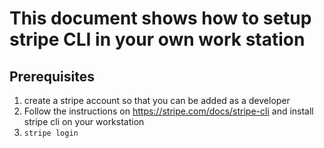 # This document shows how to setup stripe CLI in your own work station

## Prerequisites

1. create a stripe account so that you can be added as a developer
2. Follow the instructions on https://stripe.com/docs/stripe-cli and install stripe cli on your workstation
3. `stripe login`
